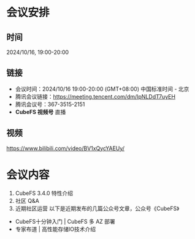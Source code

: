 # 会议安排

## 时间

2024/10/16,  19:00-20:00

## 链接

+ 会议时间：2024/10/16 19:00-20:00 (GMT+08:00) 中国标准时间 - 北京
+ 腾讯会议链接：https://meeting.tencent.com/dm/IpNLDdT7uyEH
+ 腾讯会议号：367-3515-2151
+ **CubeFS 视频号** 直播

## 视频
https://www.bilibili.com/video/BV1xQycYAEUy/


# 会议内容

1. CubeFS 3.4.0 特性介绍
2. 社区 Q&A
3. 近期社区运营
以下是近期发布的几篇公众号文章，公众号《CubeFS》
- CubeFS十分钟入门 | CubeFS 多 AZ 部署
- 专家布道 | 高性能存储IO技术介绍

